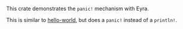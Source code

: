 This crate demonstrates the `panic!` mechanism with Eyra.

This is similar to [hello-world], but does a `panic!` instead of a
`println!`.

[hello-world]: https://github.com/sunfishcode/eyra/tree/main/example-crates/hello-world/
